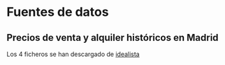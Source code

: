 # Fuentes de datos

## Precios de venta y alquiler históricos en Madrid

Los 4 ficheros se han descargado de [idealista](https://www.idealista.com/informes-precio-vivienda)

